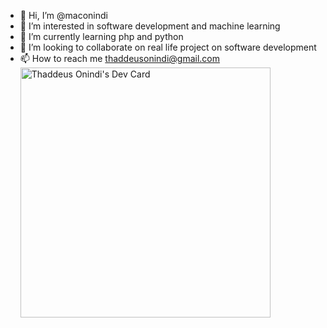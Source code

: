 - 👋 Hi, I’m @maconindi
- 👀 I’m interested in software development and machine learning
- 🌱 I’m currently learning php and python
- 💞️ I’m looking to collaborate on real life project on software development
- 📫 How to reach me thaddeusonindi@gmail.com
<a href="https://app.daily.dev/maconindi"><img src="https://api.daily.dev/devcards/880654c6b9f1421eb39092c58feb55ec.png?r=tc2" width="400" alt="Thaddeus Onindi's Dev Card"/></a>
<!---
maconindi/maconindi is a ✨ special ✨ repository because its `README.md` (this file) appears on your GitHub profile.
You can click the Preview link to take a look at your changes.
--->
